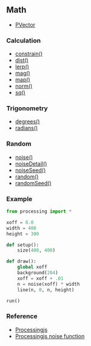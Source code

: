 ## Math

* [PVector](http://processingjs.org/reference/PVector/)

### Calculation

* [constrain()](http://processingjs.org/reference/constrain_/)
* [dist()](http://processingjs.org/reference/dist_/)
* [lerp()](http://processingjs.org/reference/lerp_/)
* [mag()](http://processingjs.org/reference/mag_/)
* [map()](http://processingjs.org/reference/map_/)
* [norm()](http://processingjs.org/reference/norm_/)
* [sq()](http://processingjs.org/reference/sq_/)

### Trigonometry

* [degrees()](http://processingjs.org/reference/degrees_/)
* [radians()](http://processingjs.org/reference/radians_/)

### Random

* [noise()](http://processingjs.org/reference/noise_/)
* [noiseDetail()](http://processingjs.org/reference/noiseDetail_/)
* [noiseSeed()](http://processingjs.org/reference/noiseSeed_/)
* [random()](http://processingjs.org/reference/random_/)
* [randomSeed()](http://processingjs.org/reference/randomSeed_/)

### Example

```python
from processing import *

xoff = 0.0
width = 400
height = 300

def setup():
    size(400, 400)

def draw():
    global xoff
    background(204)
    xoff = xoff + .01
    n = noise(xoff) * width
    line(n, 0, n, height)

run()
```

### Reference

* [Processingjs](http://processingjs.org/reference/)
* [Processingjs noise function](http://processingjs.org/reference/noise_/)
